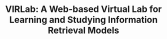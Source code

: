 ---
title: "VIRLab: A Web-based Virtual Lab for Learning and Studying Information Retrieval Models"
collection: publications
paperurl: 'http://peilin-yang.github.io/files/pub/sigir14p.pdf'
demo: 'http://peilin-yang.github.io/files/slides/ictir2016_short_demo.pptx'
pubtag: 'tool'
citation: 'Hui Fang, Hao Wu, <strong>Peilin Yang</strong>, Chengxiang Zhai. <strong><i>VIRLab: A Web-based Virtual Lab for Learning and Studying Information Retrieval Models</i></strong>. In Proceedings of the 37th international ACM SIGIR conference on Research & development in information retrieval (<strong class="conference"><i>SIGIR&#39;2014</i></strong>). ACM, New York, NY, USA, 1249-1250.'
bibtex: '<pre>@inproceedings{Fang:2014:VWV:2600428.2611178,<br>
 author = {Fang, Hui and Wu, Hao and Yang, Peilin and Zhai, ChengXiang},<br>
 title = {VIRLab: A Web-based Virtual Lab for Learning and Studying Information Retrieval Models},<br>
 booktitle = {Proceedings of the 37th International ACM SIGIR Conference on Research \&\#38; Development in Information Retrieval},<br>
 series = {SIGIR &#39;14},<br>
 year = {2014},<br>
 isbn = {978-1-4503-2257-7},<br>
 location = {Gold Coast, Queensland, Australia},<br>
 pages = {1249--1250},<br>
 numpages = {2},<br>
 url = {http://doi.acm.org/10.1145/2600428.2611178},<br>
 doi = {10.1145/2600428.2611178},<br>
 acmid = {2611178},<br>
 publisher = {ACM},<br>
 address = {New York, NY, USA},<br>
 keywords = {ir models, teaching, virtual lab},<br>
}<br>
</pre>'
---